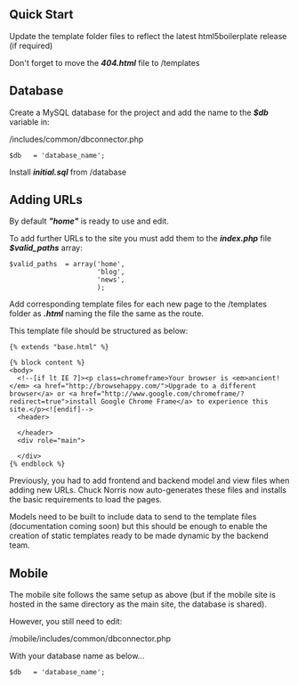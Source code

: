## Quick Start

Update the template folder files to reflect the latest html5boilerplate release (if required)

Don't forget to move the __*404.html*__ file to /templates

## Database

Create a MySQL database for the project and add the name to the __*$db*__ variable in:

/includes/common/dbconnector.php

```
$db   = 'database_name';
```

Install __*initial.sql*__ from /database

## Adding URLs

By default __*"home"*__ is ready to use and edit.

To add further URLs to the site you must add them to the __*index.php*__ file __*$valid_paths*__ array:

```
$valid_paths  = array('home',
                      'blog',
                      'news',
                      );
```

Add corresponding template files for each new page to the /templates folder as __*.html*__ naming the file the same as the route.

This template file should be structured as below:

```
{% extends "base.html" %}

{% block content %}
<body>
  <!--[if lt IE 7]><p class=chromeframe>Your browser is <em>ancient!</em> <a href="http://browsehappy.com/">Upgrade to a different browser</a> or <a href="http://www.google.com/chromeframe/?redirect=true">install Google Chrome Frame</a> to experience this site.</p><![endif]-->
  <header>

  </header>
  <div role="main">

  </div>
{% endblock %}
```

Previously, you had to add frontend and backend model and view files when adding new URLs. Chuck Norris now auto-generates these files and installs the basic requirements to load the pages.

Models need to be built to include data to send to the template files (documentation coming soon) but this should be enough to enable the creation of static templates ready to be made dynamic by the backend team.

## Mobile

The mobile site follows the same setup as above (but if the mobile site is hosted in the same directory as the main site, the database is shared).

However, you still need to edit:

/mobile/includes/common/dbconnector.php

With your database name as below...

```
$db   = 'database_name';
```